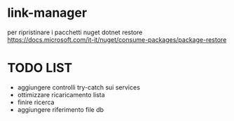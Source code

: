 # link-manager

per ripristinare i pacchetti nuget
dotnet restore
https://docs.microsoft.com/it-it/nuget/consume-packages/package-restore

# TODO LIST
 - aggiungere controlli try-catch sui services
 - ottimizzare ricaricamento lista
 - finire ricerca
 - aggiungere riferimento file db

